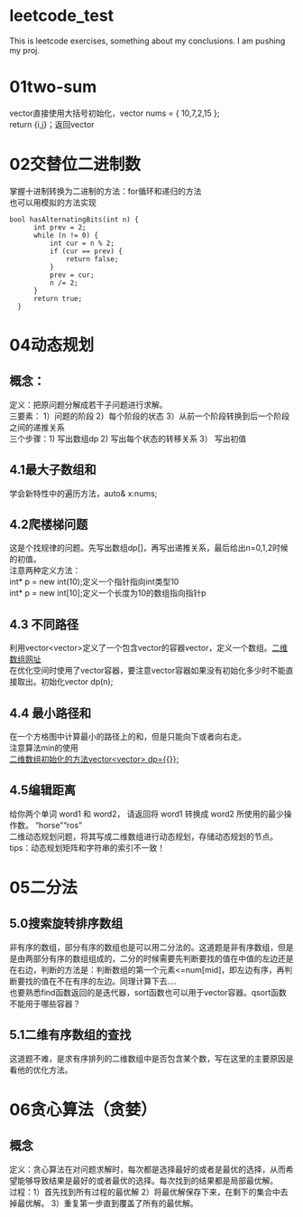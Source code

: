 # leetcode_test
This is leetcode exercises, something about my conclusions. I am pushing my proj.
# 01two-sum
vector直接使用大括号初始化，vector<int> nums = { 10,7,2,15 };  
return {i,j}；返回vector<int>
# 02交替位二进制数  
  掌握十进制转换为二进制的方法：for循环和递归的方法  
  也可以用模拟的方法实现
  ```
  bool hasAlternatingBits(int n) {  
        int prev = 2;  
        while (n != 0) {  
            int cur = n % 2;  
            if (cur == prev) {  
                return false;  
            }  
            prev = cur;  
            n /= 2;  
        }  
        return true;  
    }  
 ```  
#  04动态规划  
## 概念：  
  定义：把原问题分解成若干子问题进行求解。  
  三要素：  1）问题的阶段 2）每个阶段的状态 3）从前一个阶段转换到后一个阶段之间的递推关系  
  三个步骤：1) 写出数组dp 2) 写出每个状态的转移关系 3） 写出初值  
## 4.1最大子数组和    
  学会新特性中的遍历方法，auto& x:nums;  
## 4.2爬楼梯问题  
  这是个找规律的问题。先写出数组dp[]，再写出递推关系，最后给出n=0,1,2时候的初值。  
  注意两种定义方法：  
  int* p = new int(10);定义一个指针指向int类型10  
  int* p = new int[10];定义一个长度为10的数组指向指针p  
## 4.3 不同路径
  利用vector<vector<int>>定义了一个包含vector的容器vector，定义一个数组。[二维数组网址](https://www.jianshu.com/p/2524c34511f3)  
  在优化空间时使用了vector容器，要注意vector容器如果没有初始化多少时不能直接取出。初始化vector<int> dp(n);  
## 4.4 最小路径和  
  在一个方格图中计算最小的路径上的和，但是只能向下或者向右走。   
  注意算法min的使用  
  [二维数组初始化的方法vector<vector<int>> dp={{}};](https://blog.csdn.net/sinat_41852207/article/details/86668954)  
## 4.5编辑距离
  给你两个单词 word1 和 word2， 请返回将 word1 转换成 word2 所使用的最少操作数。  “horse”“ros”  
  二维动态规划问题，将其写成二维数组进行动态规划，存储动态规划的节点。tips：动态规划矩阵和字符串的索引不一致！  
# 05二分法  
## 5.0搜索旋转排序数组  
  非有序的数组，部分有序的数组也是可以用二分法的。这道题是非有序数组，但是是由两部分有序的数组组成的，二分的时候需要先判断要找的值在中值的左边还是在右边，判断的方法是：判断数组的第一个元素<=num[mid]，即左边有序，再判断要找的值在不在有序的左边。同理计算下去....    
  也要熟悉find函数返回的是迭代器，sort函数也可以用于vector容器。qsort函数不能用于哪些容器？ 
## 5.1二维有序数组的查找  
   这道题不难，是求有序排列的二维数组中是否包含某个数，写在这里的主要原因是看他的优化方法。  
# 06贪心算法（贪婪）  
## 概念  
  定义：贪心算法在对问题求解时，每次都是选择最好的或者是最优的选择，从而希望能够导致结果是最好的或者最优的选择。每次找到的结果都是局部最优解。       
  过程：1）首先找到所有过程的最优解  2）将最优解保存下来，在剩下的集合中去掉最优解。  3）重复第一步直到覆盖了所有的最优解。                                                                                                                                          
                                                                                                                                          
                                                                                                                                          
  

